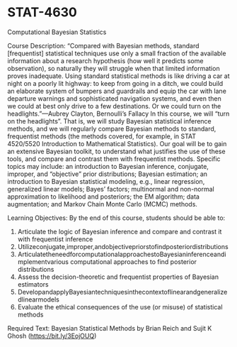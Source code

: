 # STAT-4630
Computational Bayesian Statistics

Course Description:
“Compared with Bayesian methods, standard [frequentist] statistical techniques use only a small fraction of the available information about a research hypothesis (how well it predicts some observation), so naturally they will struggle when that limited information proves inadequate. Using standard statistical methods is like driving a car at night on a poorly lit highway: to keep from going in a ditch, we could build an elaborate system of bumpers and guardrails and equip the car with lane departure warnings and sophisticated navigation systems, and even then we could at best only drive to a few destinations. Or we could turn on the headlights.”—Aubrey Clayton, Bernoulli’s Fallacy
In this course, we will “turn on the headlights”. That is, we will study Bayesian statistical inference methods, and we will regularly compare Bayesian methods to standard, frequentist methods (the methods covered, for example, in STAT 4520/5520 Introduction to Mathematical Statistics). Our goal will be to gain an extensive Bayesian toolkit, to understand what justifies the use of these tools, and compare and contrast them with frequentist methods.
Specific topics may include: an introduction to Bayesian inference, conjugate, improper, and “objective” prior distributions; Bayesian estimation; an introduction to Bayesian statistical modeling, e.g., linear regression, generalized linear models; Bayes’ factors; multinormal and non-normal approximation to likelihood and posteriors; the EM algorithm; data augmentation; and Markov Chain Monte Carlo (MCMC) methods.

Learning Objectives:
By the end of this course, students should be able to:
1. Articulate the logic of Bayesian inference and compare and contrast it with frequentist inference
2. Utilizeconjugate,improper,andobjectivepriorstofindposteriordistributions
3. ArticulatetheneedforcomputationalapproachestoBayesianinferenceandimplementvarious computational approaches to find posterior distributions
4. Assess the decision-theoretic and frequentist properties of Bayesian estimators
5. DevelopandapplyBayesiantechniquesinthecontextoflinearandgeneralizedlinearmodels
6. Evaluate the ethical consequences of the use (or misuse) of statistical methods

Required Text:
Bayesian Statistical Methods by Brian Reich and Sujit K Ghosh (https://bit.ly/3EojOUQ)
